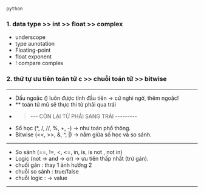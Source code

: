 `python `
### 1.  data type >> int >> float >> complex
-  underscope 
-  type aunotation 
-  Floating-point 
-  float exponent 
-  ! compare complex

### 2. thứ tự ưu tiên toán tử c >> chuỗi toán tử >> bitwise
---
- Dấu ngoặc () luôn được tính đầu tiên → cứ nghi ngờ, thêm ngoặc!
- ** toán tử mũ sẽ thực thi từ phải qua trái 
- >--- CÒN LẠI TỪ PHẢI SANG TRÁI ---------
- Số học (*, /, //, %, +, -) → như toán phổ thông.
- Bitwise (<<, >>, &, ^, |) → nằm giữa số học và so sánh.
---
> 
- So sánh (==, !=, <, <=,  in, is, is not , not in) 
- Logic (not → and → or) → ưu tiên thấp nhất (trừ gán).
- chuối gán : thay 1 ảnh hưởng 2
- chuỗi so sánh : true/false
- chuỗi logic : -> value
---